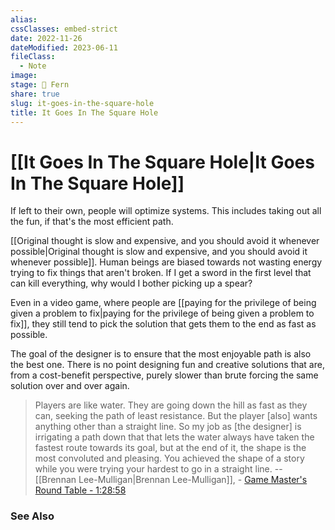 ```yaml
---
alias: 
cssClasses: embed-strict
date: 2022-11-26
dateModified: 2023-06-11
fileClass:
  - Note
image: 
stage: 🌿 Fern
share: true
slug: it-goes-in-the-square-hole
title: It Goes In The Square Hole
---
```


# [[It Goes In The Square Hole|It Goes In The Square Hole]]

If left to their own, people will optimize systems. This includes taking out all the fun, if that's the most efficient path.

[[Original thought is slow and expensive, and you should avoid it whenever possible|Original thought is slow and expensive, and you should avoid it whenever possible]].
Human beings are biased towards not wasting energy trying to fix things that aren't broken. If I get a sword in the first level that can kill everything, why would I bother picking up a spear?

Even in a video game, where people are [[paying for the privilege of being given a problem to fix|paying for the privilege of being given a problem to fix]], they still tend to pick the solution that gets them to the end as fast as possible. 

The goal of the designer is to ensure that the most enjoyable path is also the best one. There is no point designing fun and creative solutions that are, from a cost-benefit perspective, purely slower than brute forcing the same solution over and over again.

> Players are like water. They are going down the hill as fast as they can, seeking the path of least resistance. But the player \[also\] wants anything other than a straight line.
> So my job as \[the designer\] is irrigating a path down that that lets the water always have taken the fastest route towards its goal, but at the end of it, the shape is the most convoluted and pleasing.
> You achieved the shape of a story while you were trying your hardest to go in a straight line.
> -- [[Brennan Lee-Mulligan|Brennan Lee-Mulligan]], - [Game Master's Round Table - 1:28:58](https://www.youtube.com/watch?v=LmZSWKPXhZ4&t=5338s) 

### See Also
